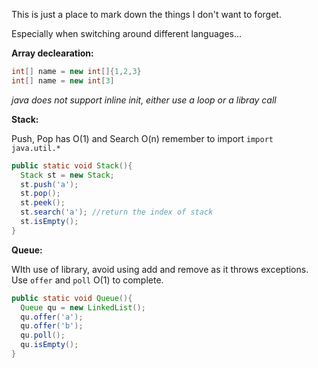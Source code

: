 This is just a place to mark down the things I don't want to forget.

Especially when switching around different languages...

**Array declearation:**
```java
int[] name = new int[]{1,2,3}
int[] name = new int[3]
```
*java does not support inline init, either use a loop or a libray call*

**Stack:**

Push, Pop has O(1) and Search O(n)
remember to import `import java.util.*`
```java
public static void Stack(){
  Stack st = new Stack;
  st.push('a');
  st.pop();
  st.peek();
  st.search('a'); //return the index of stack
  st.isEmpty();
}
```

**Queue:**

WIth use of library, avoid using add and remove as it throws exceptions.
Use `offer` and `poll` O(1) to complete.

```java
public static void Queue(){
  Queue qu = new LinkedList();
  qu.offer('a');
  qu.offer('b');
  qu.poll();
  qu.isEmpty();
}
```

